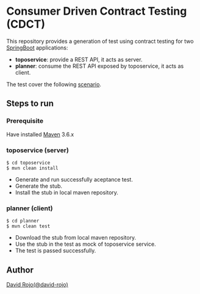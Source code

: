 # Consumer Driven Contract Testing (CDCT)

This repository provides a generation of test using contract testing for two [SpringBoot](https://spring.io/projects/spring-boot) applications:

* **toposervice**: provide a REST API, it acts as server.
* **planner**: consume the REST API exposed by toposervice, it acts as client.

The test cover the following [scenario](doc/scenario.md).

## Steps to run

### Prerequisite

Have installed [Maven](https://maven.apache.org/) 3.6.x

### toposervice (server)

```
$ cd toposervice
$ mvn clean install
```

* Generate and run successfully aceptance test.
* Generate the stub.
* Install the stub in local maven repository.

### planner (client)

```
$ cd planner
$ mvn clean test
```

* Download the stub from local maven repository.
* Use the stub in the test as mock of toposervice service.
* The test is passed successfully.

## Author

[David Rojo(@david-rojo)](https://github.com/david-rojo)
